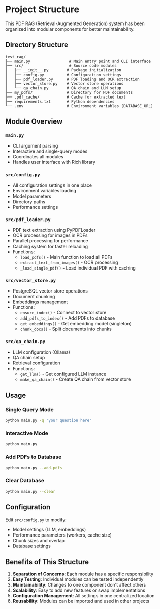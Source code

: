 # Project Structure

This PDF RAG (Retrieval-Augmented Generation) system has been organized into modular components for better maintainability.

## Directory Structure

```folder
test_rag/
├── main.py                 # Main entry point and CLI interface
├── src/                    # Source code modules
│   ├── __init__.py        # Package initialization
│   ├── config.py          # Configuration settings
│   ├── pdf_loader.py      # PDF loading and OCR extraction
│   ├── vector_store.py    # Vector store operations
│   └── qa_chain.py        # QA chain and LLM setup
├── my_pdfs/               # Directory for PDF documents
├── .pdf_cache/            # Cache for extracted text
├── requirements.txt       # Python dependencies
└── .env                   # Environment variables (DATABASE_URL)
```

## Module Overview

### `main.py`

- CLI argument parsing
- Interactive and single-query modes
- Coordinates all modules
- Handles user interface with Rich library

### `src/config.py`

- All configuration settings in one place
- Environment variables loading
- Model parameters
- Directory paths
- Performance settings

### `src/pdf_loader.py`

- PDF text extraction using PyPDFLoader
- OCR processing for images in PDFs
- Parallel processing for performance
- Caching system for faster reloading
- Functions:
  - `load_pdfs()` - Main function to load all PDFs
  - `extract_text_from_images()` - OCR processing
  - `_load_single_pdf()` - Load individual PDF with caching

### `src/vector_store.py`

- PostgreSQL vector store operations
- Document chunking
- Embeddings management
- Functions:
  - `ensure_index()` - Connect to vector store
  - `add_pdfs_to_index()` - Add PDFs to database
  - `get_embeddings()` - Get embedding model (singleton)
  - `chunk_docs()` - Split documents into chunks

### `src/qa_chain.py`

- LLM configuration (Ollama)
- QA chain setup
- Retrieval configuration
- Functions:
  - `get_llm()` - Get configured LLM instance
  - `make_qa_chain()` - Create QA chain from vector store

## Usage

### Single Query Mode

```bash
python main.py -q "your question here"
```

### Interactive Mode

```bash
python main.py
```

### Add PDFs to Database

```bash
python main.py --add-pdfs
```

### Clear Database

```bash
python main.py --clear
```

## Configuration

Edit `src/config.py` to modify:

- Model settings (LLM, embeddings)
- Performance parameters (workers, cache size)
- Chunk sizes and overlap
- Database settings

## Benefits of This Structure

1. **Separation of Concerns**: Each module has a specific responsibility
2. **Easy Testing**: Individual modules can be tested independently
3. **Maintainability**: Changes to one component don't affect others
4. **Scalability**: Easy to add new features or swap implementations
5. **Configuration Management**: All settings in one centralized location
6. **Reusability**: Modules can be imported and used in other projects
